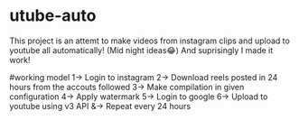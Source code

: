 # utube-auto
This project is an attemt to make videos from instagram clips and upload to youtube all automatically! (Mid night ideas😂)
And suprisingly I made it work!

#working model
1-> Login to instagram
2-> Download reels posted in 24 hours from the accouts followed
3-> Make compilation in given configuration
4-> Apply watermark
5-> Login to google
6-> Upload to youtube using v3 API
&-> Repeat every 24 hours
